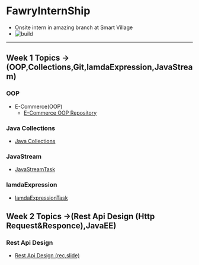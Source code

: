 # FawryInternShip

- Onsite intern in amazing branch at Smart Village
- ![build](https://github.com/ahmedelhdad123/FawryInternShip/assets/91333530/41e71817-fb6f-4a6c-9f25-2cee6aa336dd)
------------------------------------------------------------------------------------------------------------------------

## Week 1 Topics ->(OOP,Collections,Git,lamdaExpression,JavaStream)

### OOP
- E-Commerce(OOP)
  - [E-Commerce OOP Repository](https://github.com/ahmedelhdad123/E-Commerce-OOp/tree/master)
### Java Collections
- [Java Collections](https://github.com/ahmedelhdad123/java-topics.git)
### JavaStream
- [JavaStreamTask](https://github.com/ahmedelhdad123/javaStreams.git)
### lamdaExpression
- [lamdaExpressionTask](https://github.com/ahmedelhdad123/lamdaExpression.git)

## Week 2 Topics ->(Rest Api Design (Http Request&Responce),JavaEE)
### Rest Api Design 
- [Rest Api Design (rec,slide)](https://drive.google.com/drive/folders/1kpJHiPO1rk5zV-1dmQokr7JDSadsUUxA)


